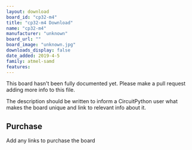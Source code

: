 ```yaml
---
layout: download
board_id: "cp32-m4"
title: "cp32-m4 Download"
name: "cp32-m4"
manufacturer: "unknown"
board_url: ""
board_image: "unknown.jpg"
downloads_display: false
date_added: 2019-4-5
family: atmel-samd
features:
---
```


This board hasn't been fully documented yet. Please make a pull request adding more info to this file.

The description should be written to inform a CircuitPython user what makes the board unique and link to relevant info about it.

## Purchase
Add any links to purchase the board
